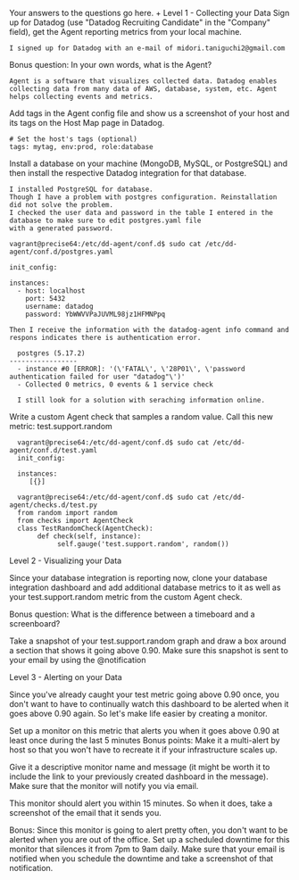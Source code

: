 Your answers to the questions go here.
+
Level 1 - Collecting your Data
  Sign up for Datadog (use "Datadog Recruiting Candidate" in the "Company" field), get the Agent reporting metrics from your local machine.

    I signed up for Datadog with an e-mail of midori.taniguchi2@gmail.com

  Bonus question: In your own words, what is the Agent?

    Agent is a software that visualizes collected data. Datadog enables collecting data from many data of AWS, database, system, etc. Agent helps collecting events and metrics.

  Add tags in the Agent config file and show us a screenshot of your host and its tags on the Host Map page in Datadog.

    # Set the host's tags (optional)
    tags: mytag, env:prod, role:database

  Install a database on your machine (MongoDB, MySQL, or PostgreSQL) and then install the respective Datadog integration for that database.

    I installed PostgreSQL for database.
    Though I have a problem with postgres configuration. Reinstallation did not solve the problem.
    I checked the user data and password in the table I entered in the database to make sure to edit postgres.yaml file
    with a generated password.
    
    vagrant@precise64:/etc/dd-agent/conf.d$ sudo cat /etc/dd-agent/conf.d/postgres.yaml

    init_config:

    instances:
      - host: localhost
        port: 5432
        username: datadog
        password: YbWWVVPaJUVML98jz1HFMNPpq
        
    Then I receive the information with the datadog-agent info command and respons indicates there is authentication error.
    
      postgres (5.17.2)
    -----------------
      - instance #0 [ERROR]: '(\'FATAL\', \'28P01\', \'password authentication failed for user "datadog"\')'
      - Collected 0 metrics, 0 events & 1 service check
      
      I still look for a solution with seraching information online.

  Write a custom Agent check that samples a random value. Call this new metric: test.support.random

      vagrant@precise64:/etc/dd-agent/conf.d$ sudo cat /etc/dd-agent/conf.d/test.yaml    
      init_config:
  
      instances:
         [{}]
         
      vagrant@precise64:/etc/dd-agent/conf.d$ sudo cat /etc/dd-agent/checks.d/test.py 
      from random import random
      from checks import AgentCheck
      class TestRandomCheck(AgentCheck):
           def check(self, instance):
                self.gauge('test.support.random', random())

Level 2 - Visualizing your Data

  Since your database integration is reporting now, clone your database integration dashboard and add additional database metrics to it as well as your test.support.random metric from the custom Agent check.


  Bonus question: What is the difference between a timeboard and a screenboard?


  Take a snapshot of your test.support.random graph and draw a box around a section that shows it going above 0.90. Make sure this snapshot is sent to your email by using the @notification



Level 3 - Alerting on your Data

  Since you've already caught your test metric going above 0.90 once, you don't want to have to continually watch this dashboard to be alerted when it goes above 0.90 again. So let's make life easier by creating a monitor.

  Set up a monitor on this metric that alerts you when it goes above 0.90 at least once during the last 5 minutes
  Bonus points: Make it a multi-alert by host so that you won't have to recreate it if your infrastructure scales up.


  Give it a descriptive monitor name and message (it might be worth it to include the link to your previously created dashboard in the message). Make sure that the monitor will notify you via email.



  This monitor should alert you within 15 minutes. So when it does, take a screenshot of the email that it sends you.



  Bonus: Since this monitor is going to alert pretty often, you don't want to be alerted when you are out of the office. Set up a scheduled downtime for this monitor that silences it from 7pm to 9am daily. Make sure that your email is notified when you schedule the downtime and take a screenshot of that notification.
